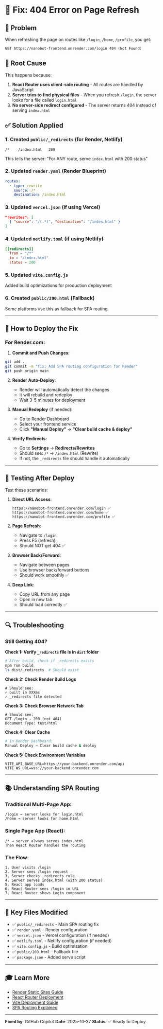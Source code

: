 # 🔧 Fix: 404 Error on Page Refresh

## 🚨 Problem
When refreshing the page on routes like `/login`, `/home`, `/profile`, you get:
```
GET https://nanobot-frontend.onrender.com/login 404 (Not Found)
```

## 🎯 Root Cause
This happens because:
1. **React Router uses client-side routing** - All routes are handled by JavaScript
2. **Server tries to find physical files** - When you refresh `/login`, the server looks for a file called `login.html`
3. **No server-side redirect configured** - The server returns 404 instead of serving `index.html`

## ✅ Solution Applied

### 1. **Created `public/_redirects`** (for Render, Netlify)
```
/*    /index.html   200
```
This tells the server: "For ANY route, serve `index.html` with 200 status"

### 2. **Updated `render.yaml`** (Render Blueprint)
```yaml
routes:
  - type: rewrite
    source: /*
    destination: /index.html
```

### 3. **Updated `vercel.json`** (if using Vercel)
```json
"rewrites": [
  { "source": "/(.*)", "destination": "/index.html" }
]
```

### 4. **Updated `netlify.toml`** (if using Netlify)
```toml
[[redirects]]
  from = "/*"
  to = "/index.html"
  status = 200
```

### 5. **Updated `vite.config.js`**
Added build optimizations for production deployment

### 6. **Created `public/200.html`** (Fallback)
Some platforms use this as fallback for SPA routing

---

## 🚀 How to Deploy the Fix

### For Render.com:

1. **Commit and Push Changes**:
```bash
git add .
git commit -m "fix: Add SPA routing configuration for Render"
git push origin main
```

2. **Render Auto-Deploy**:
   - Render will automatically detect the changes
   - It will rebuild and redeploy
   - Wait 3-5 minutes for deployment

3. **Manual Redeploy** (if needed):
   - Go to Render Dashboard
   - Select your frontend service
   - Click **"Manual Deploy"** → **"Clear build cache & deploy"**

4. **Verify Redirects**:
   - Go to **Settings** → **Redirects/Rewrites**
   - Should see: `/*` → `/index.html` (Rewrite)
   - If not, the `_redirects` file should handle it automatically

---

## 🧪 Testing After Deploy

Test these scenarios:

1. **Direct URL Access**:
   ```
   https://nanobot-frontend.onrender.com/login ✅
   https://nanobot-frontend.onrender.com/home ✅
   https://nanobot-frontend.onrender.com/profile ✅
   ```

2. **Page Refresh**:
   - Navigate to `/login`
   - Press F5 (refresh)
   - Should NOT get 404 ✅

3. **Browser Back/Forward**:
   - Navigate between pages
   - Use browser back/forward buttons
   - Should work smoothly ✅

4. **Deep Link**:
   - Copy URL from any page
   - Open in new tab
   - Should load correctly ✅

---

## 🔍 Troubleshooting

### Still Getting 404?

**Check 1: Verify `_redirects` file is in `dist` folder**
```bash
# After build, check if _redirects exists
npm run build
ls dist/_redirects  # Should exist
```

**Check 2: Check Render Build Logs**
```
# Should see:
✓ built in XXXms
✓ _redirects file detected
```

**Check 3: Check Browser Network Tab**
```
# Should see:
GET /login → 200 (not 404)
Document Type: text/html
```

**Check 4: Clear Cache**
```bash
# In Render Dashboard:
Manual Deploy → Clear build cache & deploy
```

**Check 5: Check Environment Variables**
```
VITE_API_BASE_URL=https://your-backend.onrender.com/api
VITE_WS_URL=wss://your-backend.onrender.com
```

---

## 📚 Understanding SPA Routing

### Traditional Multi-Page App:
```
/login → server looks for login.html
/home → server looks for home.html
```

### Single Page App (React):
```
/* → server always serves index.html
Then React Router handles the routing
```

### The Flow:
```
1. User visits /login
2. Server sees /login request
3. Server checks _redirects rule
4. Server serves index.html (with 200 status)
5. React app loads
6. React Router sees /login in URL
7. React Router shows Login component
```

---

## 🎯 Key Files Modified

- ✅ `public/_redirects` - Main SPA routing fix
- ✅ `render.yaml` - Render configuration
- ✅ `vercel.json` - Vercel configuration (if needed)
- ✅ `netlify.toml` - Netlify configuration (if needed)
- ✅ `vite.config.js` - Build optimization
- ✅ `public/200.html` - Fallback file
- ✅ `package.json` - Added serve script

---

## 🎓 Learn More

- [Render Static Sites Guide](https://render.com/docs/static-sites)
- [React Router Deployment](https://reactrouter.com/en/main/guides/deployment)
- [Vite Deployment Guide](https://vitejs.dev/guide/static-deploy.html)
- [SPA Routing Explained](https://create-react-app.dev/docs/deployment/#serving-apps-with-client-side-routing)

---

**Fixed by**: GitHub Copilot
**Date**: 2025-10-27
**Status**: ✅ Ready to Deploy
